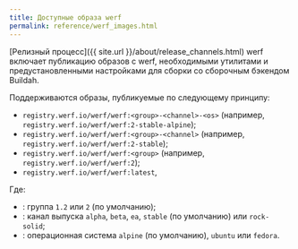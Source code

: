 ```yaml
---
title: Доступные образа werf
permalink: reference/werf_images.html
---
```


[Релизный процесс]({{ site.url }}/about/release_channels.html) werf включает публикацию образов с werf, необходимыми утилитами и предустановленными настройками для сборки со сборочным бэкендом Buildah. 

Поддерживаются образы, публикуемые по следующему принципу:

* `registry.werf.io/werf/werf:<group>-<channel>-<os>` (например, `registry.werf.io/werf/werf:2-stable-alpine`);
* `registry.werf.io/werf/werf:<group>-<channel>` (например, `registry.werf.io/werf/werf:2-stable`);
* `registry.werf.io/werf/werf:<group>` (например, `registry.werf.io/werf/werf:2`);
* `registry.werf.io/werf/werf:latest`,

Где:

* <group>: группа `1.2` или `2` (по умолчанию);
* <channel>: канал выпуска `alpha`, `beta`, `ea`, `stable` (по умолчанию) или `rock-solid`;
* <os>: операционная система `alpine` (по умолчанию), `ubuntu` или `fedora`.
